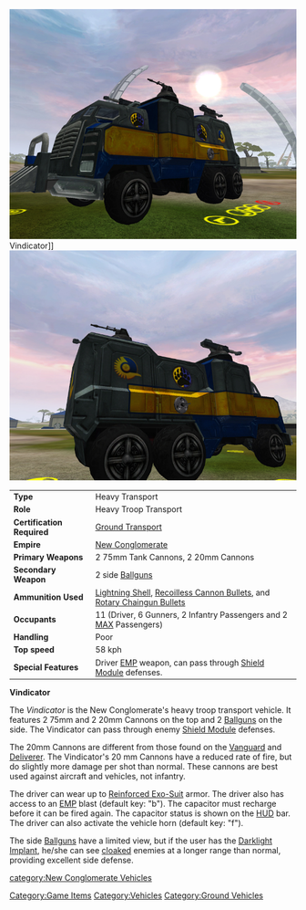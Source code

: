 ![](images/VindicatorFront.jpg "fig:VindicatorFront.jpg") Vindicator\]\]
![](images/VindicatorRear.jpg "fig:VindicatorRear.jpg")

|                            |                                                                                                                                                             |
| -------------------------- | ----------------------------------------------------------------------------------------------------------------------------------------------------------- |
| **Type**                   | Heavy Transport                                                                                                                                             |
| **Role**                   | Heavy Troop Transport                                                                                                                                       |
| **Certification Required** | [Ground Transport](Ground_Transport.md)                                                                                                                     |
| **Empire**                 | [New Conglomerate](New_Conglomerate.md)                                                                                                                     |
| **Primary Weapons**        | 2 75mm Tank Cannons, 2 20mm Cannons                                                                                                                         |
| **Secondary Weapon**       | 2 side [Ballguns](Ballgun.md)                                                                                                                               |
| **Ammunition Used**        | [Lightning Shell](Lightning_Shell.md), [Recoilless Cannon Bullets](Recoilless_Cannon_Bullets.md), and [Rotary Chaingun Bullets](Rotary_Chaingun_Bullets.md) |
| **Occupants**              | 11 (Driver, 6 Gunners, 2 Infantry Passengers and 2 [MAX](Mechanized_Assault_Exo-Suit.md) Passengers)                                                        |
| **Handling**               | Poor                                                                                                                                                        |
| **Top speed**              | 58 kph                                                                                                                                                      |
| **Special Features**       | Driver [EMP](EMP.md) weapon, can pass through [Shield Module](Shield_Module.md) defenses.                                                                   |

**Vindicator**

The _Vindicator_ is the New Conglomerate's heavy troop transport
vehicle. It features 2 75mm and 2 20mm Cannons on the top and 2
[Ballguns](Ballgun.md) on the side. The Vindicator can pass
through enemy [Shield Module](Shield_Module.md) defenses.

The 20mm Cannons are different from those found on the
[Vanguard](Vanguard.md) and [Deliverer](Deliverer.md).
The Vindicator's 20 mm Cannons have a reduced rate of fire, but do
slightly more damage per shot than normal. These cannons are best used
against aircraft and vehicles, not infantry.

The driver can wear up to [Reinforced
Exo-Suit](Reinforced_Exo-Suit.md) armor. The driver also has
access to an [EMP](EMP.md) blast (default key: "b"). The
capacitor must recharge before it can be fired again. The capacitor
status is shown on the [HUD](Heads-up_Display.md) bar. The driver can also
activate the vehicle horn (default key: "f").

The side [Ballguns](Ballgun.md) have a limited view, but if the
user has the [Darklight](Darklight.md)
[Implant](Implants.md), he/she can see
[cloaked](Infiltration_Suit.md) enemies at a longer range than
normal, providing excellent side defense.

[category:New Conglomerate
Vehicles](category:New_Conglomerate_Vehicles.md)

[Category:Game Items](Category:Game_Items.md)
[Category:Vehicles](Category:Vehicles.md) [Category:Ground
Vehicles](Category:Ground_Vehicles.md)
